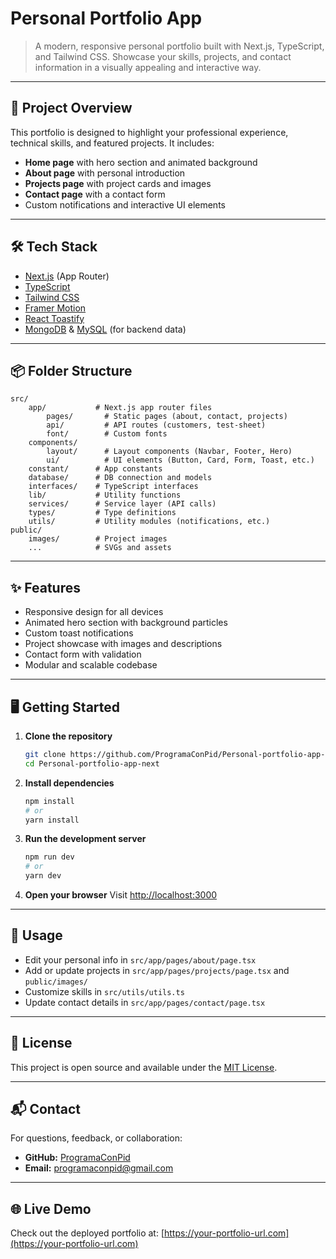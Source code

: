 # Personal Portfolio App

> A modern, responsive personal portfolio built with Next.js, TypeScript, and Tailwind CSS. Showcase your skills, projects, and contact information in a visually appealing and interactive way.

---

## 🚀 Project Overview

This portfolio is designed to highlight your professional experience, technical skills, and featured projects. It includes:

- **Home page** with hero section and animated background
- **About page** with personal introduction
- **Projects page** with project cards and images
- **Contact page** with a contact form
- Custom notifications and interactive UI elements

---

## 🛠️ Tech Stack

- [Next.js](https://nextjs.org/) (App Router)
- [TypeScript](https://www.typescriptlang.org/)
- [Tailwind CSS](https://tailwindcss.com/)
- [Framer Motion](https://www.framer.com/motion/)
- [React Toastify](https://fkhadra.github.io/react-toastify/)
- [MongoDB](https://www.mongodb.com/) & [MySQL](https://www.mysql.com/) (for backend data)

---

## 📦 Folder Structure

```
src/
	app/           # Next.js app router files
		pages/       # Static pages (about, contact, projects)
		api/         # API routes (customers, test-sheet)
		font/        # Custom fonts
	components/
		layout/      # Layout components (Navbar, Footer, Hero)
		ui/          # UI elements (Button, Card, Form, Toast, etc.)
	constant/      # App constants
	database/      # DB connection and models
	interfaces/    # TypeScript interfaces
	lib/           # Utility functions
	services/      # Service layer (API calls)
	types/         # Type definitions
	utils/         # Utility modules (notifications, etc.)
public/
	images/        # Project images
	...            # SVGs and assets
```

---

## ✨ Features

- Responsive design for all devices
- Animated hero section with background particles
- Custom toast notifications
- Project showcase with images and descriptions
- Contact form with validation
- Modular and scalable codebase

---

## 🖥️ Getting Started

1. **Clone the repository**

   ```bash
   git clone https://github.com/ProgramaConPid/Personal-portfolio-app-next.git
   cd Personal-portfolio-app-next
   ```

2. **Install dependencies**

   ```bash
   npm install
   # or
   yarn install
   ```

3. **Run the development server**

   ```bash
   npm run dev
   # or
   yarn dev
   ```

4. **Open your browser**
   Visit [http://localhost:3000](http://localhost:3000)

---

## 📝 Usage

- Edit your personal info in `src/app/pages/about/page.tsx`
- Add or update projects in `src/app/pages/projects/page.tsx` and `public/images/`
- Customize skills in `src/utils/utils.ts`
- Update contact details in `src/app/pages/contact/page.tsx`

---

## 📄 License

This project is open source and available under the [MIT License](LICENSE).

---

## 📬 Contact

For questions, feedback, or collaboration:

- **GitHub:** [ProgramaConPid](https://github.com/ProgramaConPid)
- **Email:** programaconpid@gmail.com

---

## 🌐 Live Demo

Check out the deployed portfolio at: [https://your-portfolio-url.com](https://your-portfolio-url.com)
